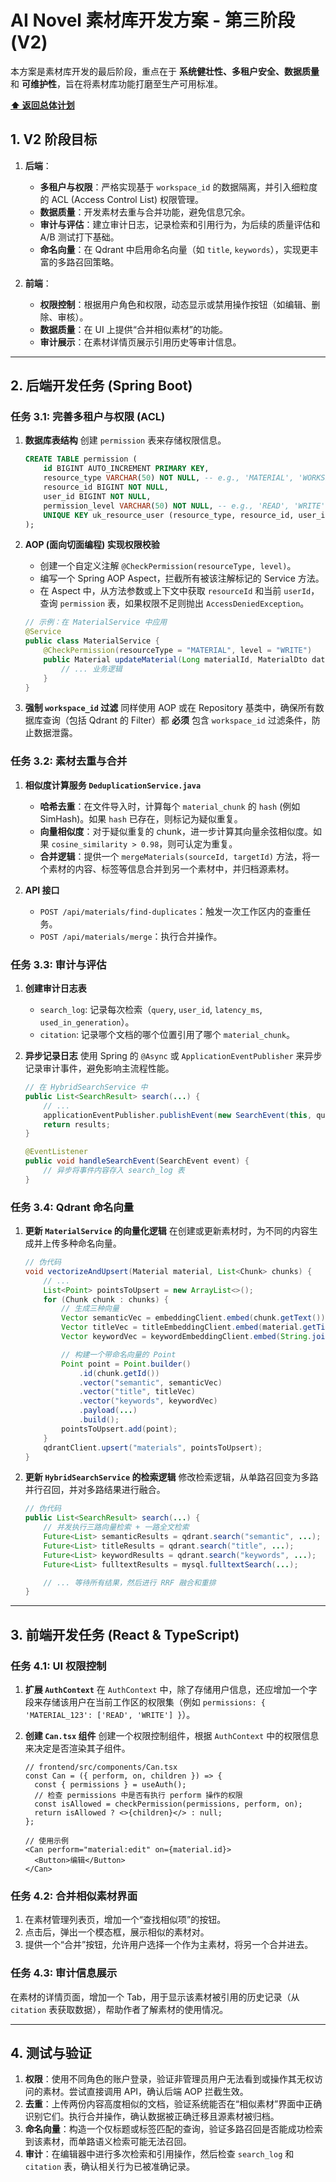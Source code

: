# AI Novel 素材库开发方案 - 第三阶段 (V2)

本方案是素材库开发的最后阶段，重点在于 **系统健壮性、多租户安全、数据质量** 和 **可维护性**，旨在将素材库功能打磨至生产可用标准。

**[⬆️ 返回总体计划](./material_dev_plan_overview.md)**

## 1. V2 阶段目标

1.  **后端**：
    *   **多租户与权限**：严格实现基于 `workspace_id` 的数据隔离，并引入细粒度的 ACL (Access Control List) 权限管理。
    *   **数据质量**：开发素材去重与合并功能，避免信息冗余。
    *   **审计与评估**：建立审计日志，记录检索和引用行为，为后续的质量评估和 A/B 测试打下基础。
    *   **命名向量**：在 Qdrant 中启用命名向量（如 `title`, `keywords`），实现更丰富的多路召回策略。

2.  **前端**：
    *   **权限控制**：根据用户角色和权限，动态显示或禁用操作按钮（如编辑、删除、审核）。
    *   **数据质量**：在 UI 上提供“合并相似素材”的功能。
    *   **审计展示**：在素材详情页展示引用历史等审计信息。

---

## 2. 后端开发任务 (Spring Boot)

### **任务 3.1: 完善多租户与权限 (ACL)**

1.  **数据库表结构**
    创建 `permission` 表来存储权限信息。

    ```sql
    CREATE TABLE permission (
        id BIGINT AUTO_INCREMENT PRIMARY KEY,
        resource_type VARCHAR(50) NOT NULL, -- e.g., 'MATERIAL', 'WORKSPACE'
        resource_id BIGINT NOT NULL,
        user_id BIGINT NOT NULL,
        permission_level VARCHAR(50) NOT NULL, -- e.g., 'READ', 'WRITE', 'ADMIN'
        UNIQUE KEY uk_resource_user (resource_type, resource_id, user_id)
    );
    ```

2.  **AOP (面向切面编程) 实现权限校验**
    *   创建一个自定义注解 `@CheckPermission(resourceType, level)`。
    *   编写一个 Spring AOP Aspect，拦截所有被该注解标记的 Service 方法。
    *   在 Aspect 中，从方法参数或上下文中获取 `resourceId` 和当前 `userId`，查询 `permission` 表，如果权限不足则抛出 `AccessDeniedException`。

    ```java
    // 示例：在 MaterialService 中应用
    @Service
    public class MaterialService {
        @CheckPermission(resourceType = "MATERIAL", level = "WRITE")
        public Material updateMaterial(Long materialId, MaterialDto data) {
            // ... 业务逻辑
        }
    }
    ```

3.  **强制 `workspace_id` 过滤**
    同样使用 AOP 或在 Repository 基类中，确保所有数据库查询（包括 Qdrant 的 Filter）都 **必须** 包含 `workspace_id` 过滤条件，防止数据泄露。

### **任务 3.2: 素材去重与合并**

1.  **相似度计算服务 `DeduplicationService.java`**
    *   **哈希去重**：在文件导入时，计算每个 `material_chunk` 的 `hash` (例如 SimHash)。如果 `hash` 已存在，则标记为疑似重复。
    *   **向量相似度**：对于疑似重复的 chunk，进一步计算其向量余弦相似度。如果 `cosine_similarity > 0.98`，则可认定为重复。
    *   **合并逻辑**：提供一个 `mergeMaterials(sourceId, targetId)` 方法，将一个素材的内容、标签等信息合并到另一个素材中，并归档源素材。

2.  **API 接口**
    *   `POST /api/materials/find-duplicates`：触发一次工作区内的查重任务。
    *   `POST /api/materials/merge`：执行合并操作。

### **任务 3.3: 审计与评估**

1.  **创建审计日志表**
    *   `search_log`: 记录每次检索（`query`, `user_id`, `latency_ms`, `used_in_generation`）。
    *   `citation`: 记录哪个文档的哪个位置引用了哪个 `material_chunk`。

2.  **异步记录日志**
    使用 Spring 的 `@Async` 或 `ApplicationEventPublisher` 来异步记录审计事件，避免影响主流程性能。

    ```java
    // 在 HybridSearchService 中
    public List<SearchResult> search(...) {
        // ...
        applicationEventPublisher.publishEvent(new SearchEvent(this, query, userId, results));
        return results;
    }

    @EventListener
    public void handleSearchEvent(SearchEvent event) {
        // 异步将事件内容存入 search_log 表
    }
    ```

### **任务 3.4: Qdrant 命名向量**

1.  **更新 `MaterialService` 的向量化逻辑**
    在创建或更新素材时，为不同的内容生成并上传多种命名向量。

    ```java
    // 伪代码
    void vectorizeAndUpsert(Material material, List<Chunk> chunks) {
        // ...
        List<Point> pointsToUpsert = new ArrayList<>();
        for (Chunk chunk : chunks) {
            // 生成三种向量
            Vector semanticVec = embeddingClient.embed(chunk.getText());
            Vector titleVec = titleEmbeddingClient.embed(material.getTitle());
            Vector keywordVec = keywordEmbeddingClient.embed(String.join(" ", material.getTags()));

            // 构建一个带命名向量的 Point
            Point point = Point.builder()
                .id(chunk.getId())
                .vector("semantic", semanticVec)
                .vector("title", titleVec)
                .vector("keywords", keywordVec)
                .payload(...)
                .build();
            pointsToUpsert.add(point);
        }
        qdrantClient.upsert("materials", pointsToUpsert);
    }
    ```

2.  **更新 `HybridSearchService` 的检索逻辑**
    修改检索逻辑，从单路召回变为多路并行召回，并对多路结果进行融合。

    ```java
    // 伪代码
    public List<SearchResult> search(...) {
        // 并发执行三路向量检索 + 一路全文检索
        Future<List> semanticResults = qdrant.search("semantic", ...);
        Future<List> titleResults = qdrant.search("title", ...);
        Future<List> keywordResults = qdrant.search("keywords", ...);
        Future<List> fulltextResults = mysql.fulltextSearch(...);

        // ... 等待所有结果，然后进行 RRF 融合和重排
    }
    ```

---

## 3. 前端开发任务 (React & TypeScript)

### **任务 4.1: UI 权限控制**

1.  **扩展 `AuthContext`**
    在 `AuthContext` 中，除了存储用户信息，还应增加一个字段来存储该用户在当前工作区的权限集（例如 `permissions: { 'MATERIAL_123': ['READ', 'WRITE'] }`）。

2.  **创建 `Can.tsx` 组件**
    创建一个权限控制组件，根据 `AuthContext` 中的权限信息来决定是否渲染其子组件。

    ```tsx
    // frontend/src/components/Can.tsx
    const Can = ({ perform, on, children }) => {
      const { permissions } = useAuth();
      // 检查 permissions 中是否有执行 perform 操作的权限
      const isAllowed = checkPermission(permissions, perform, on);
      return isAllowed ? <>{children}</> : null;
    };

    // 使用示例
    <Can perform="material:edit" on={material.id}>
      <Button>编辑</Button>
    </Can>
    ```

### **任务 4.2: 合并相似素材界面**

1.  在素材管理列表页，增加一个“查找相似项”的按钮。
2.  点击后，弹出一个模态框，展示相似的素材对。
3.  提供一个“合并”按钮，允许用户选择一个作为主素材，将另一个合并进去。

### **任务 4.3: 审计信息展示**

在素材的详情页面，增加一个 Tab，用于显示该素材被引用的历史记录（从 `citation` 表获取数据），帮助作者了解素材的使用情况。

---

## 4. 测试与验证

1.  **权限**：使用不同角色的账户登录，验证非管理员用户无法看到或操作其无权访问的素材。尝试直接调用 API，确认后端 AOP 拦截生效。
2.  **去重**：上传两份内容高度相似的文档，验证系统能否在“相似素材”界面中正确识别它们。执行合并操作，确认数据被正确迁移且源素材被归档。
3.  **命名向量**：构造一个仅标题或标签匹配的查询，验证多路召回是否能成功检索到该素材，而单路语义检索可能无法召回。
4.  **审计**：在编辑器中进行多次检索和引用操作，然后检查 `search_log` 和 `citation` 表，确认相关行为已被准确记录。

